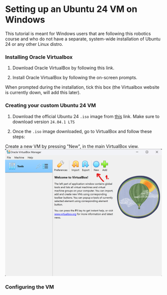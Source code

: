 # Setting up an Ubuntu 24 VM on Windows

This tutorial is meant for Windows users that are following this robotics course and who do not have a separate, 
system-wide installation of Ubuntu 24 or any other Linux distro.


### Installing Oracle Virtualbox

1. Download Oracle VirtualBox by following this link.

2. Install Oracle VirtualBox by following the on-screen prompts.

When prompted during the installation, tick this box (the Virtualbox website is currently down, will add this later).


### Creating your custom Ubuntu 24 VM

1. Download the official Ubuntu 24 `.iso` image from [this](https://ubuntu.com/download/desktop) link. Make sure to 
download version `24.04.1 LTS`

2. Once the `.iso` image downloaded, go to VirtualBox and follow these steps:

Create a new VM by pressing "New", in the main VirtualBox view.
<img src="/images/create_ubuntu_vm_step_1.png" alt="Create Ubuntu VM step 1">



### Configuring the VM